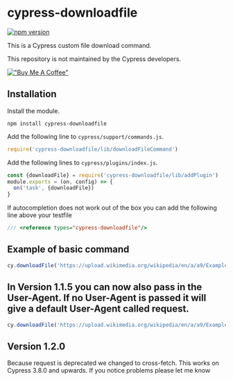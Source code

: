 # cypress-downloadfile

[![npm version](https://badge.fury.io/js/cypress-downloadfile.svg)](https://badge.fury.io/js/cypress-downloadfile)
 
This is a Cypress custom file download command.

This repository is not maintained by the Cypress developers. 

[!["Buy Me A Coffee"](https://www.buymeacoffee.com/assets/img/custom_images/orange_img.png)](https://www.buymeacoffee.com/xav4)

## Installation

Install the module.

```shell
npm install cypress-downloadfile
```

Add the following line to `cypress/support/commands.js`.

```javascript
require('cypress-downloadfile/lib/downloadFileCommand')
```

Add the following lines to `cypress/plugins/index.js`.

```javascript
const {downloadFile} = require('cypress-downloadfile/lib/addPlugin')
module.exports = (on, config) => {
  on('task', {downloadFile})
}
```

If autocompletion does not work out of the box you can add the following line above your testfile

```javascript
/// <reference types="cypress-downloadfile"/>
```


## Example of basic command 
```javascript
cy.downloadFile('https://upload.wikimedia.org/wikipedia/en/a/a9/Example.jpg','mydownloads','example.jpg')
```

## In Version 1.1.5 you can now also pass in the User-Agent. If no User-Agent is passed it will give a default User-Agent called request.
```javascript
cy.downloadFile('https://upload.wikimedia.org/wikipedia/en/a/a9/Example.jpg','mydownloads','example.jpg','MyCustomAgentName')
```
## Version 1.2.0
Because request is deprecated we changed to cross-fetch. This works on Cypress 3.8.0 and upwards. If you notice problems please let me know